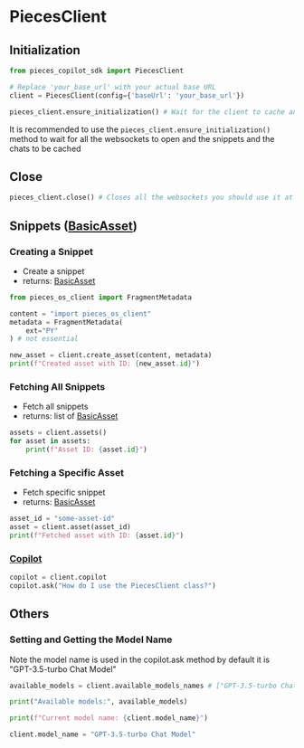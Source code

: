 # PiecesClient
## Initialization
```python
from pieces_copilot_sdk import PiecesClient

# Replace 'your_base_url' with your actual base URL
client = PiecesClient(config={'baseUrl': 'your_base_url'})

pieces_client.ensure_initialization() # Wait for the client to cache and open websockets
```

It is recommended to use the `pieces_client.ensure_initialization()` method to wait for all the websockets to open and the snippets and the chats to be cached

## Close
```python
pieces_client.close() # Closes all the websockets you should use it at the end
```
## Snippets ([BasicAsset](./basic_asset.md))
### Creating a Snippet
- Create a snippet 
- returns: [BasicAsset](./basic_asset.md)

```python
from pieces_os_client import FragmentMetadata

content = "import pieces_os_client"
metadata = FragmentMetadata(
    ext="PY"
) # not essential

new_asset = client.create_asset(content, metadata)
print(f"Created asset with ID: {new_asset.id}")
```

### Fetching All Snippets
- Fetch all snippets
- returns: list of [BasicAsset](./basic_asset.md)

```python
assets = client.assets()
for asset in assets:
    print(f"Asset ID: {asset.id}")
```

### Fetching a Specific Asset
- Fetch specific snippet
- returns: [BasicAsset](./basic_asset.md)

```python
asset_id = "some-asset-id"
asset = client.asset(asset_id)
print(f"Fetched asset with ID: {asset.id}")
```

### [Copilot](./copilot.md)

```python
copilot = client.copilot
copilot.ask("How do I use the PiecesClient class?")
```

## Others
### Setting and Getting the Model Name
Note the model name is used in the copilot.ask method by default it is "GPT-3.5-turbo Chat Model"

```python
available_models = client.available_models_names # ["GPT-3.5-turbo Chat Model","GPT-4o Mini Chat Model",....]

print("Available models:", available_models)

print(f"Current model name: {client.model_name}")

client.model_name = "GPT-3.5-turbo Chat Model"
```

